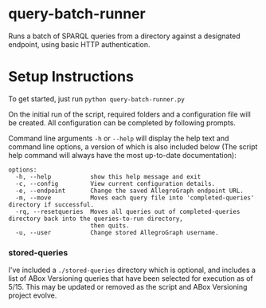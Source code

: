 # query-batch-runner
Runs a batch of SPARQL queries from a directory against a designated endpoint, using basic HTTP authentication.

# Setup Instructions
To get started, just run `python query-batch-runner.py`

On the initial run of the script, required folders and a configuration file will be created. All configuration can be completed by following prompts.

Command line arguments `-h` or `--help` will display the help text and command line options, a version of which is also included below (The script help command will always have the most up-to-date documentation):

```
options:
  -h, --help           show this help message and exit
  -c, --config         View current configuration details.
  -e, --endpoint       Change the saved AllegroGraph endpoint URL.
  -m, --move           Moves each query file into 'completed-queries' directory if successful.
  -rq, --resetqueries  Moves all queries out of completed-queries directory back into the queries-to-run directory,
                       then quits.
  -u, --user           Change stored AllegroGraph username.
```

### stored-queries

I've included a `./stored-queries` directory which is optional, and includes a list of ABox Versioning queries that have been selected for execution as of 5/15. This may be updated or removed as the script and ABox Versioning project evolve.
